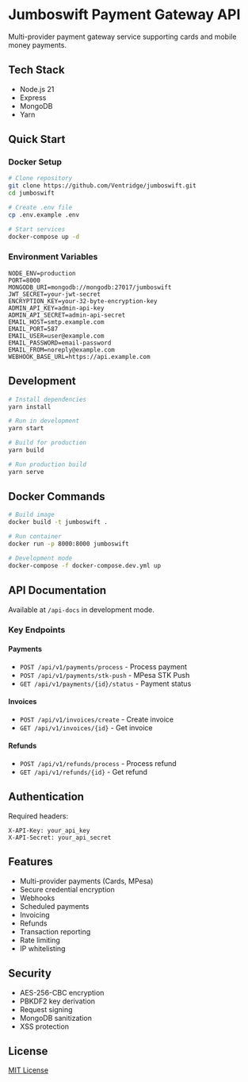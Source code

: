 # Jumboswift Payment Gateway API

Multi-provider payment gateway service supporting cards and mobile money payments.

## Tech Stack
- Node.js 21
- Express
- MongoDB
- Yarn

## Quick Start

### Docker Setup
```bash
# Clone repository
git clone https://github.com/Ventridge/jumboswift.git
cd jumboswift

# Create .env file
cp .env.example .env

# Start services
docker-compose up -d
```

### Environment Variables
```env
NODE_ENV=production
PORT=8000
MONGODB_URI=mongodb://mongodb:27017/jumboswift
JWT_SECRET=your-jwt-secret
ENCRYPTION_KEY=your-32-byte-encryption-key
ADMIN_API_KEY=admin-api-key
ADMIN_API_SECRET=admin-api-secret
EMAIL_HOST=smtp.example.com
EMAIL_PORT=587
EMAIL_USER=user@example.com
EMAIL_PASSWORD=email-password
EMAIL_FROM=noreply@example.com
WEBHOOK_BASE_URL=https://api.example.com
```

## Development

```bash
# Install dependencies
yarn install

# Run in development
yarn start

# Build for production
yarn build

# Run production build
yarn serve
```

## Docker Commands

```bash
# Build image
docker build -t jumboswift .

# Run container
docker run -p 8000:8000 jumboswift

# Development mode
docker-compose -f docker-compose.dev.yml up
```

## API Documentation

Available at `/api-docs` in development mode.

### Key Endpoints

#### Payments
- `POST /api/v1/payments/process` - Process payment
- `POST /api/v1/payments/stk-push` - MPesa STK Push
- `GET /api/v1/payments/{id}/status` - Payment status

#### Invoices
- `POST /api/v1/invoices/create` - Create invoice
- `GET /api/v1/invoices/{id}` - Get invoice

#### Refunds
- `POST /api/v1/refunds/process` - Process refund
- `GET /api/v1/refunds/{id}` - Get refund

## Authentication

Required headers:
```
X-API-Key: your_api_key
X-API-Secret: your_api_secret
```

## Features

- Multi-provider payments (Cards, MPesa)
- Secure credential encryption
- Webhooks
- Scheduled payments
- Invoicing
- Refunds
- Transaction reporting
- Rate limiting
- IP whitelisting

## Security

- AES-256-CBC encryption
- PBKDF2 key derivation
- Request signing
- MongoDB sanitization
- XSS protection

## License

[MIT License](LICENSE)